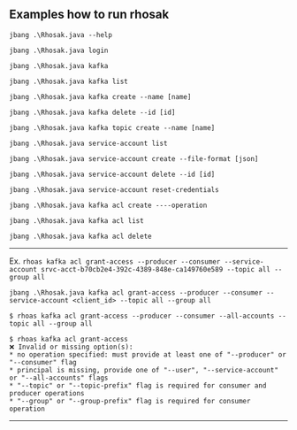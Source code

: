 ## Examples how to run rhosak

```shell script
jbang .\Rhosak.java --help
```
```shell script
jbang .\Rhosak.java login
```
```shell script
jbang .\Rhosak.java kafka
```
```shell script
jbang .\Rhosak.java kafka list
```
```shell script
jbang .\Rhosak.java kafka create --name [name]
```
```shell script
jbang .\Rhosak.java kafka delete --id [id]
```
```shell script
jbang .\Rhosak.java kafka topic create --name [name]
```
```shell script
jbang .\Rhosak.java service-account list
```
```shell script
jbang .\Rhosak.java service-account create --file-format [json]
```
```shell script
jbang .\Rhosak.java service-account delete --id [id]
```
```shell script
jbang .\Rhosak.java service-account reset-credentials
```
```shell script
jbang .\Rhosak.java kafka acl create ----operation
```
```shell script
jbang .\Rhosak.java kafka acl list
```
```shell script
jbang .\Rhosak.java kafka acl delete
```
---
Ex. `rhoas kafka acl grant-access --producer --consumer --service-account srvc-acct-b70cb2e4-392c-4389-848e-ca149760e589 --topic all --group all`

```shell script
jbang .\Rhosak.java kafka acl grant-access --producer --consumer --service-account <client_id> --topic all --group all
```
```
$ rhoas kafka acl grant-access --producer --consumer --all-accounts --topic all --group all

$ rhoas kafka acl grant-access
❌ Invalid or missing option(s):
* no operation specified: must provide at least one of "--producer" or "--consumer" flag
* principal is missing, provide one of "--user", "--service-account" or "--all-accounts" flags
* "--topic" or "--topic-prefix" flag is required for consumer and producer operations
* "--group" or "--group-prefix" flag is required for consumer operation
```
---
